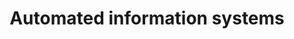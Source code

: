 ---
title: Automated information systems
longTitle: 'Automated information systems'
tags:
- gccommon
usedFor:
- "[[Information systems]]"
---